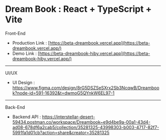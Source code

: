 # Dream Book : React + TypeScript + Vite
Front-End
- Production Link : [https://beta-dreambook.vercel.app](https://beta-dreambook.vercel.app/)
- Demo Link : [https://beta-dreambook-hiby.vercel.app](https://beta-dreambook-hiby.vercel.app/)
- -------------------------------------------------------------------------------------------------------------------------------------
UI/UX
- UI Design : https://www.figma.com/design/8rG5DSZSeSXrx2Sb3NcqwB/Dreambook?node-id=591-16392&t=dwmoG5QYnkW6EL97-1
- -------------------------------------------------------------------------------------------------------------------------------------
Back-End
- Backend API : https://interstellar-desert-59434.postman.co/workspace/Dreambook~e9d4be9a-00a1-43d4-ad08-678df6a2cab5/collection/35281325-43998303-b003-4717-82f7-5991fa1d01cb?action=share&creator=35281325
